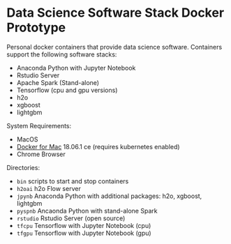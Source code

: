 # Data Science Software Stack Docker Prototype

Personal docker containers that provide data science software.  Containers 
support the following software stacks:
* Anaconda Python with Jupyter Notebook
* Rstudio Server 
* Apache Spark (Stand-alone)
* Tensorflow (cpu and gpu versions)
* h2o
* xgboost
* lightgbm

System Requirements:
* MacOS
* [Docker for Mac](https://store.docker.com/editions/community/docker-ce-desktop-mac) 18.06.1 ce (requires kubernetes enabled)
* Chrome Browser

Directories:
* `bin` scripts to start and stop containers
* `h2oai` h2o Flow server
* `jpynb` Anaconda Python with additional packages: h2o, xgboost, lightgbm
* `pyspnb` Ancaonda Python with stand-alone Spark
* `rstudio` Rstudio Server (open source)
* `tfcpu` Tensorflow with Jupyter Notebook (cpu)
* `tfgpu` Tensorflow with Jupyter Notebook (gpu)
